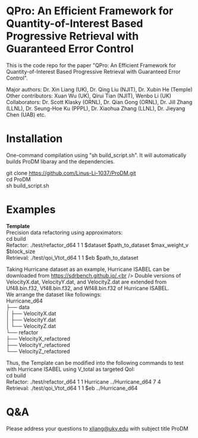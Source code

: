 # QPro: An Efficient Framework for Quantity-of-Interest Based Progressive Retrieval with Guaranteed Error Control

This is the code repo for the paper "QPro: An Efficient Framework for Quantity-of-Interest Based Progressive Retrieval with Guaranteed Error Control".

Major authors: Dr. Xin Liang (UK), Dr. Qing Liu (NJIT), Dr. Xubin He (Temple)<br />
Other contributors: Xuan Wu (UK), Qirui Tian (NJIT), Wenbo Li (UK)<br />
Collaborators: Dr. Scott Klasky (ORNL), Dr. Qian Gong (ORNL), Dr. Jill Zhang (LLNL), Dr. Seung-Hoe Ku (PPPL), Dr. Xiaohua Zhang (LLNL), Dr. Jieyang Chen (UAB) etc.<br />

# Installation

One-command compilation using "sh build_script.sh". It will automatically builds ProDM libaray and the dependencies.

git clone https://github.com/Linus-Li-1037/ProDM.git<br />
cd ProDM<br />
sh build_script.sh<br />

# Examples
**Template**<br />
Precision data refactoring using approximators:<br />
cd build<br />
Refactor: ./test/refactor_d64 1 1 $dataset $path_to_dataset $max_weight_v $block_size<br />
Retrieval: ./test/qoi_Vtot_d64 1 1 $eb $path_to_dataset<br />

Taking Hurricane dataset as an example, Hurricane ISABEL can be downloaded from https://sdrbench.github.io/.<br /> 
Double versions of VelocityX.dat, VelocityY.dat, and VelocityZ.dat are extended from Uf48.bin.f32, Vf48.bin.f32, and Wf48.bin.f32 of Hurricane ISABEL.<br />
We arrange the dataset like followings:<br />
Hurricane_d64<br />
├── data<br />
│   ├── VelocityX.dat<br />
│   ├── VelocityY.dat<br />
│   └── VelocityZ.dat<br />
└── refactor<br />
    ├── VelocityX_refactored<br />
    ├── VelocityY_refactored<br />
    └── VelocityZ_refactored<br />

Thus, the Template can be modified into the following commands to test with Hurricane ISABEL using V_total as targeted QoI:<br />
cd build<br />
Refactor: ./test/refactor_d64 1 1 Hurricane ../Hurricane_d64 7 4<br />
Retrieval: ./test/qoi_Vtot_d64 1 1 $eb ../Hurricane_d64<br />

# Q&A

Please address your questions to xliang@uky.edu with subject title ProDM<br />
